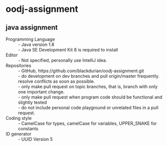 # oodj-assignment
<h2>java assignment</h2>
<dl>
  <dt>Programming Language</dt>
    <dd>-	Java version 1.8</dd>
    <dd>-	Java SE Development Kit 8 is required to install </dd>
  <dt>Editor</dt>
    <dd>-	Not specified, personally use IntelliJ idea.</dd>
  <dt>Repositories</dt>
    <dd>-	GitHub,   https://github.com/blackdurian/oodj-assignment.git</dd>
    <dd>-	do development on dev branches and pull origin/master frequently. resolve conflicts as soon as possible.</dd>
    <dd>-	only make pull request on topic branches, that is, branch with only one important change.</dd>
    <dd>-	only make pull request when program code should be functional and slightly tested</dd>
    <dd>-	do not include personal code playground or unrelated files in a pull request.</dd>
  <dt>Coding style</dt>
    <dd>-	CamelCase for types, camelCase for variables, UPPER_SNAKE for constants</dd>
  <dt>ID generator </dt>
    <dd>-	UUID Version 5</dd>
</dl>

